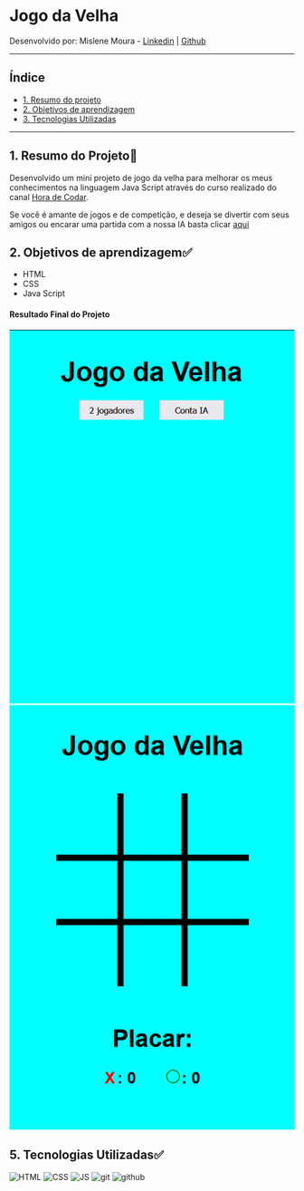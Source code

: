 # Jogo da Velha

Desenvolvido por: Mislene Moura - [Linkedin](https://www.linkedin.com/in/mislene-silva-moura-1211531b4//) |
   [Github](https://github.com/MisleneSM)
   
***

## Índice

* [1. Resumo do projeto](#1-resumo-do-projeto)
* [2. Objetivos de aprendizagem](#2-objetivos-de-aprendizagem)
* [3. Tecnologias Utilizadas](#3-tecnologias-utilizadas)

***

## 1. Resumo do Projeto🤩

Desenvolvido um mini projeto de jogo da velha para melhorar os meus conhecimentos na linguagem Java Script através do curso realizado do canal [Hora de Codar](https://horadecodar.com.br/).

Se você é amante de jogos e de competição, e deseja se divertir com seus amigos ou encarar uma partida com a nossa IA basta clicar [aqui]()

## 2. Objetivos de aprendizagem✅

- HTML
- CSS
- Java Script

#### Resultado Final do Projeto

![Inicio](./src/image.png) 
![Start](./src/image-1.png)

## 5. Tecnologias Utilizadas✅ 

  <img alt="HTML" height="50"  src="https://cdn2.iconfinder.com/data/icons/designer-skills/128/code-programming-html-markup-develop-layout-language-512.png"> <img alt="CSS" height="50" src="https://cdn2.iconfinder.com/data/icons/designer-skills/128/code-programming-css-style-develop-layout-language-512.png"> <img alt="JS" height="50" src="https://cdn2.iconfinder.com/data/icons/designer-skills/128/code-programming-javascript-software-develop-command-language-256.png"> <img alt="git" height="40"  src="https://cdn3.iconfinder.com/data/icons/social-media-2169/24/social_media_social_media_logo_git-256.png" /> <img alt="github" height="45"  src="https://cdn1.iconfinder.com/data/icons/unicons-line-vol-3/24/github-256.png" />